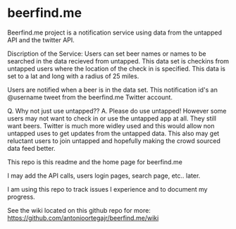 beerfind.me
===========

Beerfind.me project is a notification service using data from the untapped API and the twitter API.

Discription of the Service:
Users can set beer names or names to be searched in the data recieved from untapped. This data set is checkins from untapped users where the location of the check in is specified. This data is set to a lat and long with a radius of 25 miles. 

Users are notified when a beer is in the data set. This notification id's an @username tweet from the beerfind.me Twitter account.

Q. Why not just use untapped??
A. Please do use untapped! However some users may not want to check in or use the untapped app at all. They still want beers. Twitter is much more widley used and this would allow non untapped uses to get updates from the untapped data. This also may get reluctant users to join untapped and hopefully making the crowd sourced data feed better.


This repo is this readme and the home page for beerfind.me


I may add the API calls, users login pages, search page, etc.. later.

I am using this repo to track issues I experience and to document my progress.

See the wiki located on this github repo for more: https://github.com/antonioortegajr/beerfind.me/wiki
